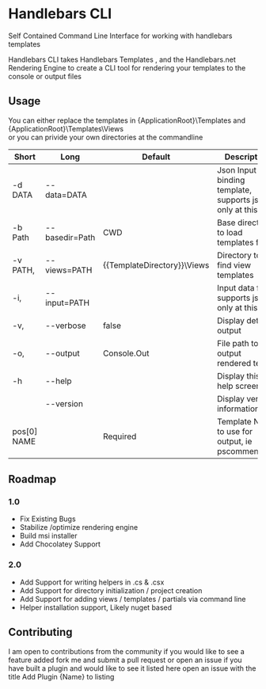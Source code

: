 # Handlebars CLI
Self Contained Command Line Interface for working with handlebars templates 

Handlebars CLI takes Handlebars Templates , and the Handlebars.net Rendering Engine to create a CLI tool for rendering your templates to the console or output files 

## Usage 
You can either replace the templates in {ApplicationRoot}\Templates and {ApplicationRoot}\Templates\Views  
or you can privide your own directories at the commandline 

| Short       | Long            | Default                       | Description                                                       |
|-------------|-----------------|-------------------------------|-------------------------------------------------------------------|
| -d DATA     | --data=DATA     |                               | Json Input for binding template, supports json only at this time  |
| -b Path     | --basedir=Path  | CWD                           | Base directory to load templates from                             |
| -v PATH,    | --views=PATH    | {{TemplateDirectory}}\Views   | Directory to find view templates                                  |
| -i,         | --input=PATH    |                               | Input data file, supports json only at this time                  |
| -v,         | --verbose       | false                         | Display detailed output                                           |
| -o,         | --output        | Console.Out                   | File path to output rendered text                                 |
| -h          | --help          |                               | Display this help screen.                                         |
|             | --version       |                               | Display version information.                                      |
| pos[0] NAME |                 | Required                      | Template Name to use for output, ie pscomment.hbs                 |  


## Roadmap 

### 1.0  
* Fix Existing Bugs 
* Stabilize /optimize  rendering engine
* Build msi installer
* Add Chocolatey Support 

### 2.0 
* Add Support for writing helpers in .cs & .csx
* Add Support for directory initialization / project creation 
* Add Support for adding views / templates / partials via command line 
* Helper installation support, Likely nuget based 

## Contributing 
I am open to contributions from the community 
if you would like to see a feature added fork me and submit a pull request or open an issue 
if you have built a plugin and would like to see it listed here open an issue with the title Add Plugin {Name} to listing  






